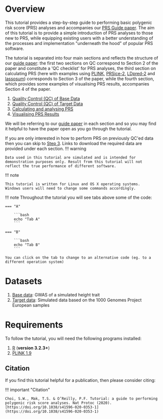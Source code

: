 # Overview 
This tutorial provides a step-by-step guide to performing basic polygenic risk score (PRS) analyses and accompanies our [PRS Guide paper](https://doi.org/10.1101/416545). 
The aim of this tutorial is to provide a simple introduction of PRS analyses to those new to PRS, while equipping existing users with a better understanding of the processes and implementation "underneath the hood" of popular PRS software.

The tutorial is separated into four main sections and reflects the structure of our [guide paper](https://doi.org/10.1101/416545): 
the first two sections on QC correspond to Section 2 of the paper and constitute a 'QC checklist' for PRS analyses, the third section on calculating PRS (here with examples using [PLINK](plink.md), [PRSice-2](prsice.md), [LDpred-2](ldpred.md) and [lassosum](lassosum.md)) corresponds to Section 3 of the paper, while the fourth section, which provides some examples of visualising PRS results, accompanies Section 4 of the paper.

1. [Quality Control (QC) of Base Data](base.md)
2. [Quality Control (QC) of Target Data](target.md)
3. [Calculating and analysing PRS](plink.md)
4. [Visualising PRS Results](plink_visual.md)

We will be referring to our [guide paper](https://doi.org/10.1101/416545) in each section and so you may find it helpful to have the paper open as you go through the tutorial.

If you are only interested in how to perform PRS on previously QC'ed data then you can skip to [Step 3](plink.md). Links to download the required data are provided under each section.
!!! warning

    Data used in this tutorial are simulated and is intended for demonstration purposes only. Result from this tutorial will not reflect the true performance of different software. 

!!! note

    This tutorial is written for Linux and OS X operating systems. 
    Windows users will need to change some commands accordingly.

!!! note
    Throughout the tutorial you will see tabs above some of the code:

    === "A"

        ```bash
        echo "Tab A"
        ```

    === "B"

        ```bash
        echo "Tab B"
        ```

    You can click on the tab to change to an alternative code (eg. to a different operation system)
# Datasets
1. [Base data](https://drive.google.com/file/d/1RWjk49QNZj9zvJHc9X_wyZ51fdy6xQjv/view?usp=sharing): GWAS of a simulated height trait
2. [Target data](https://drive.google.com/file/d/1uhJR_3sn7RA8U5iYQbcmTp6vFdQiF4F2/view?usp=sharing): Simulated data based on the 1000 Genomes Project European samples

# Requirements
To follow the tutorial, you will need the following programs installed:

1. [R](https://www.r-project.org/) (**version 3.2.3+**)
2. [PLINK 1.9](https://www.cog-genomics.org/plink2)

## Citation
If you find this tutorial helpful for a publication, then please consider citing:

!!! important "Citation"

    Choi, S.W., Mak, T.S. & O’Reilly, P.F. Tutorial: a guide to performing polygenic risk score analyses. Nat Protoc (2020). [https://doi.org/10.1038/s41596-020-0353-1](https://doi.org/10.1038/s41596-020-0353-1)
